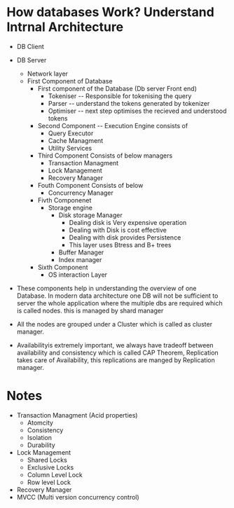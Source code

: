 # How databases Work? Understand Intrnal Architecture

- DB Client

- DB  Server
    - Network layer
    - First Component of Database
        - First component of the Database (Db server Front end)
            - Tokeniser -- Responsible for tokenising the query
            - Parser -- understand the tokens generated by tokenizer
            - Optimiser -- next step optimises the recieved and understood tokens
        - Second Component -- Execution Engine consists of
            - Query Executor
            - Cache Managment
            - Utility Services
        - Third Component Consists of below managers
            - Transaction Managment
            - Lock Management
            - Recovery Manager
        - Fouth Component Consists of below
            - Concurrency Manager
        - Fivth Componenet 
            - Storage engine
                - Disk storage Manager
                    - Dealing disk is Very expensive operation
                    - Dealing with Disk is cost effective
                    - Dealing with disk provides Persistence
                    - This layer uses Btress and B+ trees
                - Buffer Manager
                - Index manager
        - Sixth Component
            - OS interaction Layer

 - These components help in understanding the overview of one Database. In modern data architecture one DB will not be sufficient to server the whole application where the multiple dbs are required which is called nodes. this is managed by shard manager
- All the nodes are grouped under a Cluster which is called as cluster manager.
- Availabilityis extremely important, we always have tradeoff between availability and consistency which is called CAP Theorem, Replication takes care of Availability, this replications are manged by Replication manager.


Notes
=====
- Transaction Managment (Acid properties)
    - Atomcity
    - Consistency
    - Isolation
    - Durability
- Lock Management
    - Shared Locks
    - Exclusive Locks
    - Column Level Lock
    - Row level Lock
- Recovery Manager
- MVCC (Multi version concurrency control)